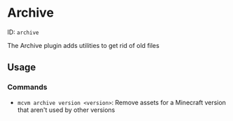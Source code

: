 # Archive
ID: `archive`

The Archive plugin adds utilities to get rid of old files

## Usage
### Commands
- `mcvm archive version <version>`: Remove assets for a Minecraft version that aren't used by other versions